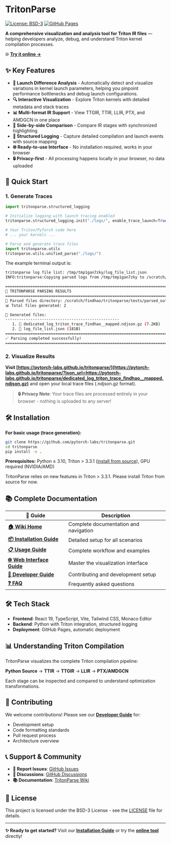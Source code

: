 # TritonParse

[![License: BSD-3](https://img.shields.io/badge/License-BSD--3-blue.svg)](https://opensource.org/licenses/BSD-3-Clause)
[![GitHub Pages](https://img.shields.io/badge/GitHub%20Pages-Deploy-brightgreen)](https://pytorch-labs.github.io/tritonparse/)

**A comprehensive visualization and analysis tool for Triton IR files** — helping developers analyze, debug, and understand Triton kernel compilation processes.

🌐 **[Try it online →](https://pytorch-labs.github.io/tritonparse/?json_url=https://pytorch-labs.github.io/tritonparse/dedicated_log_triton_trace_findhao__mapped.ndjson.gz)**

## ✨ Key Features

- **🚀 Launch Difference Analysis** - Automatically detect and visualize variations in kernel launch parameters, helping you pinpoint performance bottlenecks and debug launch configurations.
- **🔍 Interactive Visualization** - Explore Triton kernels with detailed metadata and stack traces
- **📊 Multi-format IR Support** - View TTGIR, TTIR, LLIR, PTX, and AMDGCN in one place
- **🔄 Side-by-side Comparison** - Compare IR stages with synchronized highlighting
- **📝 Structured Logging** - Capture detailed compilation and launch events with source mapping
- **🌐 Ready-to-use Interface** - No installation required, works in your browser
- **🔒 Privacy-first** - All processing happens locally in your browser, no data uploaded

## 🚀 Quick Start

### 1. Generate Traces

```python
import tritonparse.structured_logging

# Initialize logging with launch tracing enabled
tritonparse.structured_logging.init("./logs/", enable_trace_launch=True)

# Your Triton/PyTorch code here
# ... your kernels ...

# Parse and generate trace files
import tritonparse.utils
tritonparse.utils.unified_parse("./logs/")
```
The example terminal output is:
```bash
tritonparse log file list: /tmp/tmp1gan7zky/log_file_list.json
INFO:tritonparse:Copying parsed logs from /tmp/tmp1gan7zky to /scratch/findhao/tritonparse/tests/parsed_output

================================================================================
📁 TRITONPARSE PARSING RESULTS
================================================================================
📂 Parsed files directory: /scratch/findhao/tritonparse/tests/parsed_output
📊 Total files generated: 2

📄 Generated files:
--------------------------------------------------
   1. 📝 dedicated_log_triton_trace_findhao__mapped.ndjson.gz (7.2KB)
   2. 📝 log_file_list.json (181B)
================================================================================
✅ Parsing completed successfully!
================================================================================
```

### 2. Visualize Results

**Visit [https://pytorch-labs.github.io/tritonparse/](https://pytorch-labs.github.io/tritonparse/?json_url=https://pytorch-labs.github.io/tritonparse/dedicated_log_triton_trace_findhao__mapped.ndjson.gz)** and open your local trace files (.ndjson.gz format).

> **🔒 Privacy Note**: Your trace files are processed entirely in your browser - nothing is uploaded to any server!

## 🛠️ Installation

**For basic usage (trace generation):**
```bash
git clone https://github.com/pytorch-labs/tritonparse.git
cd tritonparse
pip install -e .
```

**Prerequisites:** Python ≥ 3.10, Triton > 3.3.1 ([install from source](https://github.com/triton-lang/triton)), GPU required (NVIDIA/AMD)

TritonParse relies on new features in Triton > 3.3.1. Please install Triton from source for now. 

## 📚 Complete Documentation

| 📖 Guide | Description |
|----------|-------------|
| **[🏠 Wiki Home](https://github.com/pytorch-labs/tritonparse/wiki)** | Complete documentation and navigation |
| **[📦 Installation Guide](https://github.com/pytorch-labs/tritonparse/wiki/01.-Installation)** | Detailed setup for all scenarios |
| **[📋 Usage Guide](https://github.com/pytorch-labs/tritonparse/wiki/02.-Usage-Guide)** | Complete workflow and examples |
| **[🌐 Web Interface Guide](https://github.com/pytorch-labs/tritonparse/wiki/03.-Web-Interface-Guide)** | Master the visualization interface |
| **[🔧 Developer Guide](https://github.com/pytorch-labs/tritonparse/wiki/04.-Developer-Guide)** | Contributing and development setup |
| **[❓ FAQ](https://github.com/pytorch-labs/tritonparse/wiki/06.-FAQ)** | Frequently asked questions |

## 🛠️ Tech Stack

- **Frontend**: React 19, TypeScript, Vite, Tailwind CSS, Monaco Editor
- **Backend**: Python with Triton integration, structured logging
- **Deployment**: GitHub Pages, automatic deployment

## 📊 Understanding Triton Compilation

TritonParse visualizes the complete Triton compilation pipeline:

**Python Source** → **TTIR** → **TTGIR** → **LLIR** → **PTX/AMDGCN**

Each stage can be inspected and compared to understand optimization transformations.

## 🤝 Contributing

We welcome contributions! Please see our **[Developer Guide](https://github.com/pytorch-labs/tritonparse/wiki/04.-Developer-Guide)** for:
- Development setup
- Code formatting standards
- Pull request process
- Architecture overview

## 📞 Support & Community

- **🐛 Report Issues**: [GitHub Issues](https://github.com/pytorch-labs/tritonparse/issues)
- **💬 Discussions**: [GitHub Discussions](https://github.com/pytorch-labs/tritonparse/discussions)
- **📚 Documentation**: [TritonParse Wiki](https://github.com/pytorch-labs/tritonparse/wiki)

## 📄 License

This project is licensed under the BSD-3 License - see the [LICENSE](LICENSE) file for details.

---

**✨ Ready to get started?** Visit our **[Installation Guide](https://github.com/pytorch-labs/tritonparse/wiki/01.-Installation)** or try the **[online tool](https://pytorch-labs.github.io/tritonparse/)** directly!
